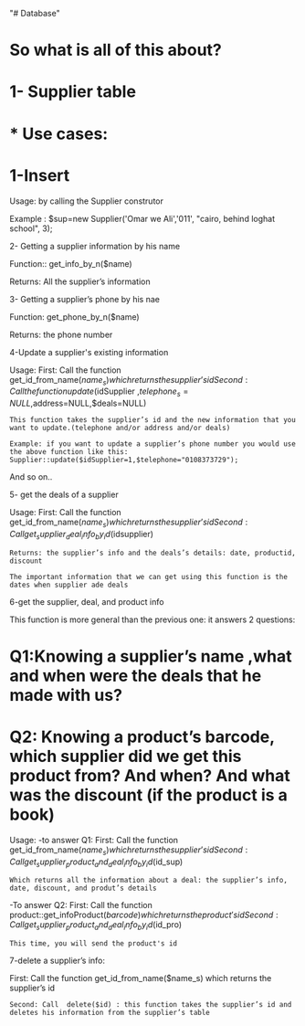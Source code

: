 "# Database" 
# So what is all of this about?
# 1- Supplier table
# * Use cases:

# 1-Insert 

Usage: by calling the Supplier construtor

Example : $sup=new Supplier('Omar we Ali','011', "cairo, behind loghat school", 3);

2- Getting a supplier information by his name

Function:: get_info_by_n($name) 

Returns: All the supplier’s information 

3- Getting a supplier’s phone by his nae

Function: get_phone_by_n($name)

Returns: the phone number

4-Update a supplier's existing information

Usage: First: Call the function get_id_from_name($name_s) which returns the supplier’s id
    Second: Call the function update($idSupplier ,$telephone_s=NULL ,$address=NULL,$deals=NULL)
    
    This function takes the supplier’s id and the new information that you want to update.(telephone and/or address and/or deals)
    
    Example: if you want to update a supplier’s phone number you would use the above function like this: Supplier::update($idSupplier=1,$telephone="0108373729");
And so on..

5- get the deals of a supplier 

Usage: First: Call the function get_id_from_name($name_s) which returns the supplier’s id
    Second: Call  get_supplier_deal_info_by_id($idsupplier)
    
    Returns: the supplier’s info and the deals’s details: date, productid, discount
    
    The important information that we can get using this function is the dates when supplier ade deals


6-get the supplier, deal, and product info

This function is more general than the previous one: it answers 2 questions:

# Q1:Knowing a supplier’s name ,what and when were the deals that he made with us?
# Q2: Knowing a product’s barcode, which supplier did we get this product from? And when? And what was the discount (if the product is a book)

Usage: 
-to answer Q1:  First: Call the function get_id_from_name($name_s) which returns the supplier’s id
        Second: Call   get_supplier_product_and_deal_info_by_id($id_sup)
        
    Which returns all the information about a deal: the supplier’s info, date, discount, and produt’s details

-To answer Q2:  First: Call the function product::get_infoProduct($barcode) which returns the product's id
    Second: Call  get_supplier_product_and_deal_info_by_id($id_pro)
    
    This time, you will send the product's id
    
7-delete a supplier’s info:

First: Call the function get_id_from_name($name_s) which returns the supplier’s id

    Second: Call  delete($id) : this function takes the supplier’s id and deletes his information from the supplier’s table



    

